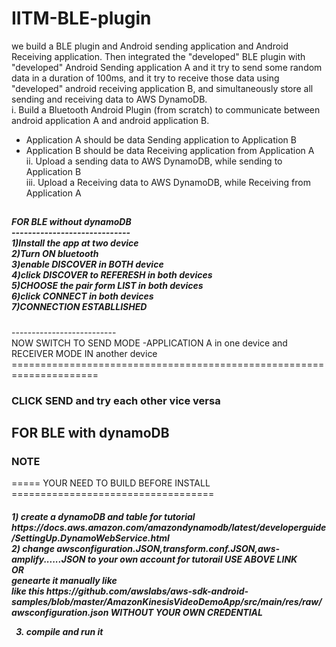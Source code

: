 # IITM-BLE-plugin
we build a BLE plugin and Android sending application and Android Receiving application. Then integrated the "developed" BLE plugin with "developed" Android Sending application A and it try to send some random data in a duration of 100ms, and it try to receive those data using "developed" android receiving  application B, and simultaneously store all sending and receiving data to AWS DynamoDB.  
i. Build a Bluetooth Android Plugin (from scratch) to communicate between android application A and android  application B.  
  - Application A should be data Sending application to Application B  
  - Application B should be data Receiving application from Application A  
ii. Upload a sending data to AWS DynamoDB, while sending to Application B  
iii. Upload a Receiving data to AWS DynamoDB, while Receiving from Application A
<h2>

<h5><b>FOR BLE without dynamoDB</b><br>
-----------------------------<br>
1)Install the app at two device<br>
2)Turn ON bluetooth<br>
3)enable DISCOVER in BOTH device<br>
4)click DISCOVER to REFERESH in both devices<br>
5)CHOOSE the pair form LIST in both devices<br>
6)click CONNECT in both devices<br>
7)CONNECTION ESTABLLISHED<br></h5>
--------------------------<br>
NOW SWITCH TO SEND MODE -APPLICATION A in one device and RECEIVER MODE IN another device<br>
=====================================================================
<h3>CLICK SEND 
and try each other vice versa</h3>




FOR BLE with dynamoDB
----------------------
<h3>NOTE</h3>
=====
YOUR NEED TO BUILD BEFORE INSTALL
===================================
<h5>1) create a dynamoDB and table
for tutorial https://docs.aws.amazon.com/amazondynamodb/latest/developerguide/SettingUp.DynamoWebService.html<br>
2) change awsconfiguration.JSON,transform.conf.JSON,aws-amplify......JSON to your own account
for tutorail USE ABOVE LINK<br>
OR<br>
genearte it manually like<br>
like this https://github.com/awslabs/aws-sdk-android-samples/blob/master/AmazonKinesisVideoDemoApp/src/main/res/raw/awsconfiguration.json WITHOUT YOUR OWN CREDENTIAL<br>

3) compile and run it</h5>






